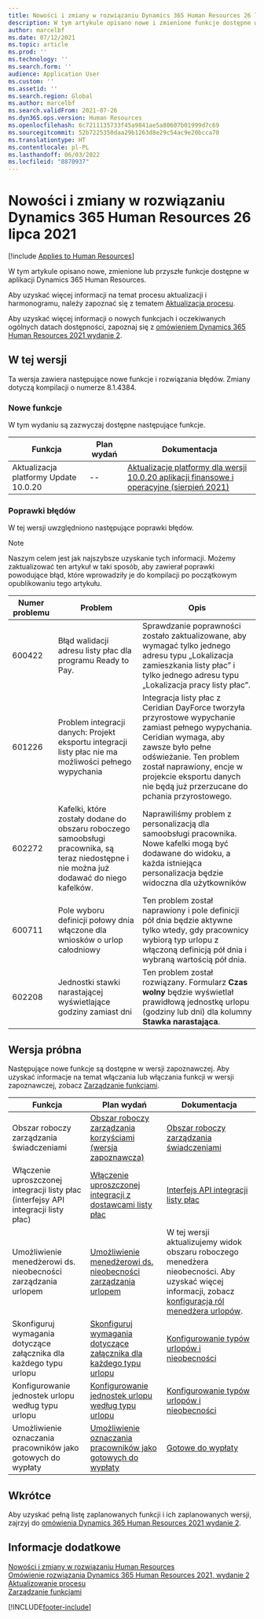 ```yaml
---
title: Nowości i zmiany w rozwiązaniu Dynamics 365 Human Resources 26 lipca 2021
description: W tym artykule opisano nowe i zmienione funkcje dostępne w rozwiązaniu Microsoft Dynamics 365 Human Resources w dniu 26 lipca 2021 roku.
author: marcelbf
ms.date: 07/12/2021
ms.topic: article
ms.prod: ''
ms.technology: ''
ms.search.form: ''
audience: Application User
ms.custom: ''
ms.assetid: ''
ms.search.region: Global
ms.author: marcelbf
ms.search.validFrom: 2021-07-26
ms.dyn365.ops.version: Human Resources
ms.openlocfilehash: 6c7211135733f45a9841ae5a80607b01999d7c69
ms.sourcegitcommit: 52b7225350daa29b1263d8e29c54ac9e20bcca70
ms.translationtype: HT
ms.contentlocale: pl-PL
ms.lasthandoff: 06/03/2022
ms.locfileid: "8870937"
---
```

# <a name="whats-new-or-changed-in-dynamics-365-human-resources-july-26-2021"></a>Nowości i zmiany w rozwiązaniu Dynamics 365 Human Resources 26 lipca 2021

[!include [Applies to Human Resources](../includes/applies-to-hr.md)]

W tym artykule opisano nowe, zmienione lub przyszłe funkcje dostępne w aplikacji Dynamics 365 Human Resources.

Aby uzyskać więcej informacji na temat procesu aktualizacji i harmonogramu, należy zapoznać się z tematem [Aktualizacja procesu](hr-admin-setup-update-process.md).

Aby uzyskać więcej informacji o nowych funkcjach i oczekiwanych ogólnych datach dostępności, zapoznaj się z [omówieniem Dynamics 365 Human Resources 2021 wydanie 2](/dynamics365-release-plan/2021wave2/human-resources/dynamics365-human-resources/).

## <a name="in-this-release"></a>W tej wersji

Ta wersja zawiera następujące nowe funkcje i rozwiązania błędów. Zmiany dotyczą kompilacji o numerze 8.1.4384.

### <a name="new-features"></a>Nowe funkcje

W tym wydaniu są zazwyczaj dostępne następujące funkcje.

| Funkcja | Plan wydań | Dokumentacja |
| --- | --- | --- |
| Aktualizacja platformy Update 10.0.20 | -- | [Aktualizacje platformy dla wersji 10.0.20 aplikacji finansowe i operacyjne (sierpień 2021)](/dynamics365/fin-ops-core/dev-itpro/get-started/whats-new-platform-updates-10-0-20) |

### <a name="bug-fixes"></a>Poprawki błędów

W tej wersji uwzględniono następujące poprawki błędów.

> [!NOTE]
> Naszym celem jest jak najszybsze uzyskanie tych informacji. Możemy zaktualizować ten artykuł w taki sposób, aby zawierał poprawki powodujące błąd, które wprowadziły je do kompilacji po początkowym opublikowaniu tego artykułu.

| Numer problemu | Problem |  Opis |
| --- | --- | --- |
| 600422 | Błąd walidacji adresu listy płac dla programu Ready to Pay. | Sprawdzanie poprawności zostało zaktualizowane, aby wymagać tylko jednego adresu typu „Lokalizacja zamieszkania listy płac” i tylko jednego adresu typu „Lokalizacja pracy listy płac”. |
| 601226 | Problem integracji danych: Projekt eksportu integracji listy płac nie ma możliwości pełnego wypychania | Integracja listy płac z Ceridian DayForce tworzyła przyrostowe wypychanie zamiast pełnego wypychania. Ceridian wymaga, aby zawsze było pełne odświeżanie. Ten problem został naprawiony, encje w projekcie eksportu danych nie będą już przerzucane do pchania przyrostowego. |
| 602272 | Kafelki, które zostały dodane do obszaru roboczego samoobsługi pracownika, są teraz niedostępne i nie można już dodawać do niego kafelków. | Naprawiliśmy problem z personalizacją dla samoobsługi pracownika. Nowe kafelki mogą być dodawane do widoku, a każda istniejąca personalizacja będzie widoczna dla użytkowników |
| 600711 | Pole wyboru definicji połowy dnia włączone dla wniosków o urlop całodniowy | Ten problem został naprawiony i pole definicji pół dnia będzie aktywne tylko wtedy, gdy pracownicy wybiorą typ urlopu z włączoną definicją pół dnia i wybraną wartością pół dnia. |
| 602208 | Jednostki stawki narastającej wyświetlające godziny zamiast dni | Ten problem został rozwiązany. Formularz **Czas wolny** będzie wyświetlał prawidłową jednostkę urlopu (godziny lub dni) dla kolumny **Stawka narastająca**. |

## <a name="in-preview"></a>Wersja próbna

Następujące nowe funkcje są dostępne w wersji zapoznawczej. Aby uzyskać informacje na temat włączania lub włączania funkcji w wersji zapoznawczej, zobacz [Zarządzanie funkcjami](hr-admin-manage-features.md).

| Funkcja | Plan wydań | Dokumentacja |
| --- | --- | --- |
| Obszar roboczy zarządzania świadczeniami | [Obszar roboczy zarządzania korzyściami (wersja zapoznawcza)](/dynamics365-release-plan/2020wave2/human-resources/dynamics365-human-resources/benefits-management-workspace) | [Obszar roboczy zarządzania świadczeniami](hr-benefits-management-workspace.md) |
| Włączenie uproszczonej integracji listy płac (interfejsy API integracji listy płac) | [Włączenie uproszczonej integracji z dostawcami listy płac](/dynamics365-release-plan/2021wave1/human-resources/dynamics365-human-resources/enable-simplified-integration-payroll-providers) | [Interfejs API integracji listy płac](hr-admin-integration-payroll-api-introduction.md)|
|  Umożliwienie menedżerowi ds. nieobecności zarządzania urlopem | [Umożliwienie menedżerowi ds. nieobecności zarządzania urlopem](/dynamics365-release-plan/2021wave1/human-resources/dynamics365-human-resources/enable-absence-manager-manage-leave) | W tej wersji aktualizujemy widok obszaru roboczego menedżera nieobecności. Aby uzyskać więcej informacji, zobacz [konfiguracja ról menedżera urlopów](https://go.microsoft.com/fwlink/?linkid=2168107).|
|  Skonfiguruj wymagania dotyczące załącznika dla każdego typu urlopu | [Skonfiguruj wymagania dotyczące załącznika dla każdego typu urlopu](/dynamics365-release-plan/2021wave1/human-resources/dynamics365-human-resources/mandate-attachments-specific-leave-types) |[Konfigurowanie typów urlopów i nieobecności](https://go.microsoft.com/fwlink/?linkid=2168108)|
|  Konfigurowanie jednostek urlopu według typu urlopu | [Konfigurowanie jednostek urlopu według typu urlopu](/dynamics365-release-plan/2021wave1/human-resources/dynamics365-human-resources/configure-leave-units-per-leave-type) |[Konfigurowanie typów urlopów i nieobecności](https://go.microsoft.com/fwlink/?linkid=2168215)|
| Umożliwienie oznaczania pracowników jako gotowych do wypłaty | [Umożliwienie oznaczania pracowników jako gotowych do wypłaty](/dynamics365-release-plan/2021wave1/human-resources/dynamics365-human-resources/enable-employees-be-marked-as-ready-pay) | [Gotowe do wypłaty](/dynamics365/human-resources/hr-compensation-payroll) |

## <a name="coming-soon"></a>Wkrótce

Aby uzyskać pełną listę zaplanowanych funkcji i ich zaplanowanych wersji, zajrzyj do [omówienia Dynamics 365 Human Resources 2021 wydanie 2](/dynamics365-release-plan/2021wave2/human-resources/dynamics365-human-resources/).

## <a name="see-also"></a>Informacje dodatkowe

[Nowości i zmiany w rozwiązaniu Human Resources](hr-admin-whats-new.md)</br>
[Omówienie rozwiązania Dynamics 365 Human Resources 2021, wydanie 2](/dynamics365-release-plan/2021wave2/human-resources/dynamics365-human-resources/)</br>
[Aktualizowanie procesu](hr-admin-setup-update-process.md)</br>
[Zarządzanie funkcjami](hr-admin-manage-features.md)

[!INCLUDE[footer-include](../includes/footer-banner.md)]

